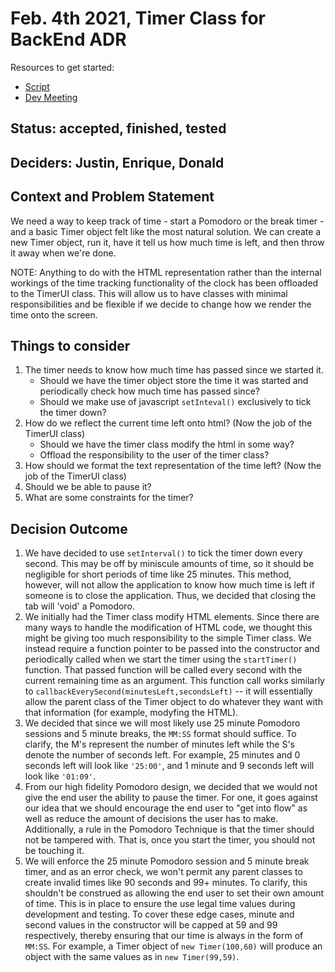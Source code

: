 # Feb. 4th 2021, Timer Class for BackEnd ADR

Resources to get started:

- [Script](https://github.com/DonaldWolfson/cse110-w21-group29/blob/main/source/js/TaskListUI.js)
- [Dev Meeting](https://github.com/DonaldWolfson/cse110-w21-group29/blob/main/source/js/Timer.js)

## Status: accepted, finished, tested

## Deciders: Justin, Enrique, Donald

## Context and Problem Statement

We need a way to keep track of time - start a Pomodoro or the break timer - and a basic Timer object felt like the most natural solution. We can create a new Timer object, run it, have it tell us how much time is left, and then throw it away when we're done.

NOTE: Anything to do with the HTML representation rather than the internal workings of the time tracking functionality of the clock has been offloaded to the TimerUI class. This will allow us to have classes with minimal responsibilities and be flexible if we decide to change how we render the time onto the screen.

## Things to consider

1. The timer needs to know how much time has passed since we started it.
   - Should we have the timer object store the time it was started and periodically check how much time has passed since?
   - Should we make use of javascript `setInteval()` exclusively to tick the timer down? 
2. How do we reflect the current time left onto html? (Now the job of the TimerUI class)
   - Should we have the timer class modify the html in some way?
   - Offload the responsibility to the user of the timer class?
3. How should we format the text representation of the time left? (Now the job of the TimerUI class)
4. Should we be able to pause it?
5. What are some constraints for the timer?

## Decision Outcome

1. We have decided to use `setInterval()` to tick the timer down every second. This may be off by miniscule amounts of time, so it should be negligible for short periods of time like 25 minutes. This method, however, will not allow the application to know how much time is left if someone is to close the application. Thus, we decided that closing the tab will 'void' a Pomodoro.
2. We initially had the Timer class modify HTML elements. Since there are many ways to handle the modification of HTML code, we thought this might be giving too much responsibility to the simple Timer class. We instead require a function pointer to be passed into the constructor and periodically called when we start the timer using the `startTimer()` function. That passed function will be called every second with the current remaining time as an argument. This function call works similarly to `callbackEverySecond(minutesLeft,secondsLeft)` -- it will essentially allow the parent class of the Timer object to do whatever they want with that information (for example, modyfing the HTML).
3. We decided that since we will most likely use 25 minute Pomodoro sessions and 5 minute breaks, the `MM:SS` format should suffice. To clarify, the M's represent the number of minutes left while the S's denote the number of seconds left. For example, 25 minutes and 0 seconds left will look like `'25:00'`, and 1 minute and 9 seconds left will look like `'01:09'`.
4. From our high fidelity Pomodoro design, we decided that we would not give the end user the ability to pause the timer. For one, it goes against our idea that we should encourage the end user to "get into flow" as well as reduce the amount of decisions the user has to make. Additionally, a rule in the Pomodoro Technique is that the timer should not be tampered with. That is, once you start the timer, you should not be touching it. 
5. We will enforce the 25 minute Pomodoro session and 5 minute break timer, and as an error check, we won't permit any parent classes to create invalid times like 90 seconds and 99+ minutes. To clarify, this shouldn't be construed as allowing the end user to set their own amount of time. This is in place to ensure the use legal time values during development and testing. To cover these edge cases, minute and second values in the constructor will be capped at 59 and 99 respectively, thereby ensuring that our time is always in the form of `MM:SS`. For example, a Timer object of `new Timer(100,60)` will produce an object with the same values as in `new Timer(99,59)`.
